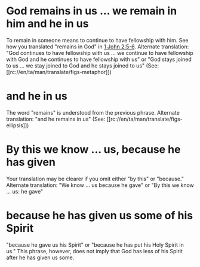 # God remains in us ... we remain in him and he in us

To remain in someone means to continue to have fellowship with him. See how you translated "remains in God" in [1 John 2:5-6](../02/04.md). Alternate translation: "God continues to have fellowship with us ... we continue to have fellowship with God and he continues to have fellowship with us" or "God stays joined to us ... we stay joined to God and he stays joined to us" (See: [[rc://en/ta/man/translate/figs-metaphor]])

# and he in us

The word "remains" is understood from the previous phrase. Alternate translation: "and he remains in us" (See: [[rc://en/ta/man/translate/figs-ellipsis]])

# By this we know ... us, because he has given

Your translation may be clearer if you omit either "by this" or "because." Alternate translation: "We know ... us because he gave" or "By this we know ... us: he gave"

# because he has given us some of his Spirit

"because he gave us his Spirit" or "because he has put his Holy Spirit in us." This phrase, however, does not imply that God has less of his Spirit after he has given us some.

